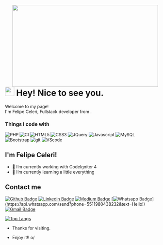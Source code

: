 <!--
**feceleri/feceleri** is a ✨ _special_ ✨ repository because its `README.md` (this file) appears on your GitHub profile.

Here are some ideas to get you started:

- 🔭 I’m currently working on ...
- 🌱 I’m currently learning ...
- 👯 I’m looking to collaborate on ...
- 🤔 I’m looking for help with ...
- 💬 Ask me about ...
- 📫 How to reach me: ...
- 😄 Pronouns: ...
- ⚡ Fun fact: ...
-->

<img align="right" width="480" height="270" src="https://media.giphy.com/media/QNFhOolVeCzPQ2Mx85/giphy.gif">
<h1><img src="https://emojis.slackmojis.com/emojis/images/1531849430/4246/blob-sunglasses.gif?1531849430" width="30"/> Hey! Nice to see you.</h1>


<p>Welcome to my page! </br> I'm Felipe Celeri, Fullstack developer from . </p>
<h3>Things I code with</h3>
<p>
  <img alt="PHP" src="https://img.shields.io/badge/-PHP-777bb4?style=flat-square&logo=php&logoColor=white" />
  <img alt="CI" src="https://img.shields.io/badge/-Codeigniter-EF4223?style=flat-square&logo=Codeigniter&logoColor=white" /> 
  <img alt="HTML5" src="https://img.shields.io/badge/-html5-e34f26?style=flat-square&logo=html5&logoColor=white" />
  <img alt="CSS3" src="https://img.shields.io/badge/-CSS3-1572B6?style=flat-square&logo=CSS3&logoColor=white" />
  <img alt="JQuery" src="https://img.shields.io/badge/-JQuery-0769ad?style=flat-square&logo=JQuery&logoColor=white" />
  <img alt="Javascript" src="https://img.shields.io/badge/-Javascript-f7df1e?style=flat-square&logo=Javascript&logoColor=white" />
  <img alt="MySQL" src="https://img.shields.io/badge/-MySQL-4479a1?style=flat-square&logo=MySQL&logoColor=white" />
  <img alt="Bootstrap" src="https://img.shields.io/badge/-Bootstrap-7952b3?style=flat-square&logo=Bootstrap&logoColor=white" />
   <img alt="git" src="https://img.shields.io/badge/-Git-F05032?style=flat-square&logo=git&logoColor=white" />
  <img alt="VScode" src="https://img.shields.io/badge/-visual_studio-007acc?style=flat-square&logo=visual_studio&logoColor=white" />
  
</p>
 
## I'm Felipe Celeri!
 
- 🔭 I’m currently working with CodeIgniter 4
- 🌱 I’m currently learning a little everything
 
 
## Contact me 
[![Github Badge](https://img.shields.io/badge/-Github-000?style=flat-square&logo=Github&logoColor=white&link=https://github.com/feceleri/)](https://github.com/feceleri/)
[![Linkedin Badge](https://img.shields.io/badge/-LinkedIn-blue?style=flat-square&logo=Linkedin&logoColor=white&link=https://www.linkedin.com/in/feceleri/)](https://www.linkedin.com/in/feceleri/)
[![Medium Badge](https://img.shields.io/badge/-Medium-black?style=flat-square&logo=Medium&logoColor=white&link=https://medium.com/@felipeceleri)](https://medium.com/@felipeceleri)
[![Whatsapp Badge](https://img.shields.io/badge/-Whatsapp-4CA143?style=flat-square&labelColor=4CA143&logo=whatsapp&logoColor=white&link=https://api.whatsapp.com/send?phone=5511980438232&text=Hello!)](https://api.whatsapp.com/send?phone=5511980438232&text=Hello!)
[![Gmail Badge](https://img.shields.io/badge/-Gmail-c14438?style=flat-square&logo=Gmail&logoColor=white&link=mailto:felipeceleri@gmail.com)](mailto:felipeceleri@gmail.com)

[![Top Langs](https://github-readme-stats.vercel.app/api/top-langs/?username=feceleri&langs_count=8)](https://github.com/anuraghazra/github-readme-stats)

- Thanks for visiting. 
 
- Enjoy it!! o/
